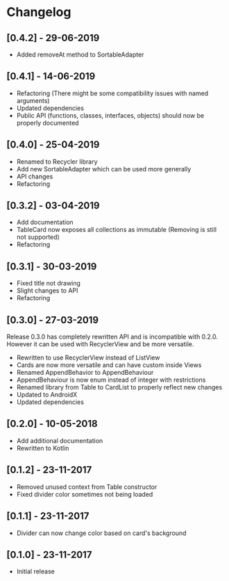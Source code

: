 # Changelog

## [0.4.2] - 29-06-2019

- Added removeAt method to SortableAdapter

## [0.4.1] - 14-06-2019

- Refactoring (There might be some compatibility issues with named arguments)
- Updated dependencies
- Public API (functions, classes, interfaces, objects) should now be properly documented

## [0.4.0] - 25-04-2019

- Renamed to Recycler library
- Add new SortableAdapter which can be used more generally
- API changes
- Refactoring

## [0.3.2] - 03-04-2019

- Add documentation
- TableCard now exposes all collections as immutable (Removing is still not supported)
- Refactoring

## [0.3.1] - 30-03-2019

- Fixed title not drawing
- Slight changes to API
- Refactoring


## [0.3.0] - 27-03-2019

Release 0.3.0 has completely rewritten API and is incompatible with 0.2.0. However it can be used with RecyclerView and be more versatile.

- Rewritten to use RecyclerView instead of ListView
- Cards are now more versatile and can have custom inside Views
- Renamed AppendBehavior to AppendBehaviour
- AppendBehaviour is now enum instead of integer with restrictions
- Renamed library from Table to CardList to properly reflect new changes
- Updated to AndroidX
- Updated dependencies


## [0.2.0] - 10-05-2018

- Add additional documentation
- Rewritten to Kotlin

## [0.1.2] - 23-11-2017

- Removed unused context from Table constructor
- Fixed divider color sometimes not being loaded

## [0.1.1] - 23-11-2017

- Divider can now change color based on card's background

## [0.1.0] - 23-11-2017

- Initial release